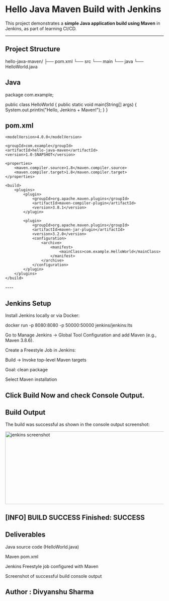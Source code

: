 # Hello Java Maven Build with Jenkins

This project demonstrates a **simple Java application build using Maven** in Jenkins, as part of learning CI/CD.

---

## **Project Structure**

hello-java-maven/
├── pom.xml
└── src
└── main
└── java
└── HelloWorld.java

## Java
package com.example;

public class HelloWorld {
    public static void main(String[] args) {
        System.out.println("Hello, Jenkins + Maven!");
    }
}


## pom.xml
<project xmlns="http://maven.apache.org/POM/4.0.0"
         xmlns:xsi="http://www.w3.org/2001/XMLSchema-instance"
         xsi:schemaLocation="http://maven.apache.org/POM/4.0.0
                             http://maven.apache.org/xsd/maven-4.0.0.xsd">

    <modelVersion>4.0.0</modelVersion>

    <groupId>com.example</groupId>
    <artifactId>hello-java-maven</artifactId>
    <version>1.0-SNAPSHOT</version>

    <properties>
        <maven.compiler.source>1.8</maven.compiler.source>
        <maven.compiler.target>1.8</maven.compiler.target>
    </properties>

    <build>
        <plugins>
            <plugin>
                <groupId>org.apache.maven.plugins</groupId>
                <artifactId>maven-compiler-plugin</artifactId>
                <version>3.8.1</version>
            </plugin>

            <plugin>
                <groupId>org.apache.maven.plugins</groupId>
                <artifactId>maven-jar-plugin</artifactId>
                <version>3.2.0</version>
                <configuration>
                    <archive>
                        <manifest>
                            <mainClass>com.example.HelloWorld</mainClass>
                        </manifest>
                    </archive>
                </configuration>
            </plugin>
        </plugins>
    </build>

</project>
----

## Jenkins Setup

Install Jenkins locally or via Docker:

docker run -p 8080:8080 -p 50000:50000 jenkins/jenkins:lts


Go to Manage Jenkins → Global Tool Configuration and add Maven (e.g., Maven 3.8.6).

Create a Freestyle Job in Jenkins:

Build → Invoke top-level Maven targets

Goal: clean package

Select Maven installation

Click Build Now and check Console Output.
----
## Build Output

The build was successful as shown in the console output screenshot:

<img width="1327" height="231" alt="jenkins screenshot" src="https://github.com/user-attachments/assets/00dcd326-99a0-400c-9842-c26b554f7d2f" />

[INFO] BUILD SUCCESS
Finished: SUCCESS
----
## Deliverables

Java source code (HelloWorld.java)

Maven pom.xml

Jenkins Freestyle job configured with Maven

Screenshot of successful build console output

Author : Divyanshu Sharma
----



